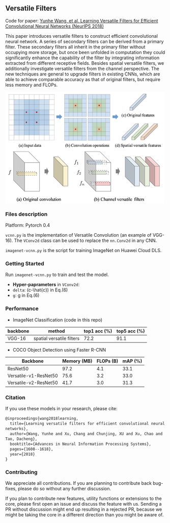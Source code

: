 ## Versatile Filters

Code for paper: [Yunhe Wang, et al. Learning Versatile Filters for Efficient Convolutional Neural Networks (NeurIPS 2018)](https://papers.nips.cc/paper/7433-learning-versatile-filters-for-efficient-convolutional-neural-networks)

This paper introduces versatile filters to construct efficient convolutional neural network. A series of secondary filters can be derived from a primary filter. These secondary filters all inherit in the primary filter without occupying more storage, but once been unfolded in computation they could significantly enhance the capability of the filter by integrating information extracted from different receptive fields. Besides spatial versatile filters, we additionally investigate versatile filters from the channel perspective. The new techniques are general to upgrade filters in existing CNNs, which are able to achieve comparable accuracy as that of original filters, but require less memory and FLOPs.

<img src="./fig/versatile.png" width="500" hegiht="180" align=center /><img src="./fig/versatile2.png" width="500" hegiht="180" align=center />


### Files description
Platform: Pytorch 0.4

`vcnn.py` is the implementation of Versatile Convolution (an example of VGG-16). The `VConv2d` class can be used to replace the `nn.Conv2d` in any CNN.

`imagenet-vcnn.py` is the script for training ImageNet on Huawei Cloud DLS.

### Getting Started
Run `imagenet-vcnn.py` to train and test the model.

- **Hyper-paprameters** in `VConv2d`:
- `delta`: (c-\hat{c}) in Eq.(6)
- `g`: g in Eq.(6)

### Performance
- ImageNet Classification (code in this repo)

| backbone | method                    | top1 acc (%) | top5 acc (%) |
|--------|---------------------------|----------|----------|
| VGG-16 | spatial versatile filters        | 72.2     | 91.1     |

- COCO Object Detection using Faster R-CNN

|Backbone|Memory (MB)|FLOPs (B)|mAP (%)|
|-|-|-|-|
|ResNet50|97.2|4.1|33.1|
|Versatile-v1-ResNet50|75.6|3.2|33.0|
|Versatile-v2-ResNet50|41.7|3.0|31.3|

### Citation
If you use these models in your research, please cite:
```
@inproceedings{wang2018learning,
  title={Learning versatile filters for efficient convolutional neural networks},
  author={Wang, Yunhe and Xu, Chang and Chunjing, XU and Xu, Chao and Tao, Dacheng},
  booktitle={Advances in Neural Information Processing Systems},
  pages={1608--1618},
  year={2018}
}
```

### Contributing
We appreciate all contributions. If you are planning to contribute back bug-fixes, please do so without any further discussion.

If you plan to contribute new features, utility functions or extensions to the core, please first open an issue and discuss the feature with us. Sending a PR without discussion might end up resulting in a rejected PR, because we might be taking the core in a different direction than you might be aware of.
